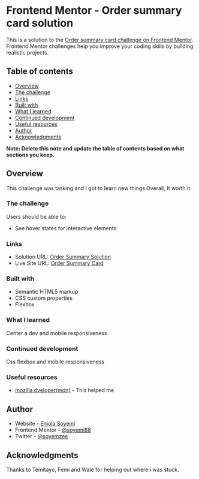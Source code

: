 # Frontend Mentor - Order summary card solution

This is a solution to the [Order summary card challenge on Frontend Mentor](https://www.frontendmentor.io/challenges/order-summary-component-QlPmajDUj). Frontend Mentor challenges help you improve your coding skills by building realistic projects. 

## Table of contents

- [Overview](#overview)
- [The challenge](#the-challenge)
- [Links](#links)
- [Built with](#built-with)
- [What I learned](#what-i-learned)
- [Continued development](#continued-development)
- [Useful resources](#useful-resources)
- [Author](#author)
- [Acknowledgments](#acknowledgments)

**Note: Delete this note and update the table of contents based on what sections you keep.**

## Overview
This challenge was tasking and I got to learn new things.Overall, It worth it.

### The challenge

Users should be able to:

- See hover states for interactive elements

### Links

- Solution URL: [Order Summary Solution](https://github.com/Soyemi88/Order-Summary.git)
- Live Site URL: [Order Summary Card](https://soyemi88.github.io/Order-Summary/)


### Built with

- Semantic HTML5 markup
- CSS custom properties
- Flexbox

### What I learned

Center a dev and mobile responsiveness

### Continued development

Css flexbox and mobile responsiveness


### Useful resources

- [mozilla dveloper(mdn)](https://www.developer.mozilla.org.) - This helped me 

## Author

- Website - [Eniola Soyemi](https://soyemi88.github.io/Enioa-site/)
- Frontend Mentor - [@soyemi88](https://www.frontendmentor.io/profile/soyemi88)
- Twitter - [@soyemzee](https://www.twitter.com/soyemzee)

## Acknowledgments

Thanks to Temitayo, Femi and Wale for helping out where i was stuck.
